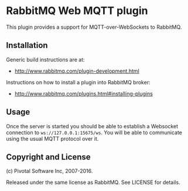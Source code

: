 # RabbitMQ Web MQTT plugin


This plugin provides a support for MQTT-over-WebSockets to
RabbitMQ.


## Installation

Generic build instructions are at:

 * http://www.rabbitmq.com/plugin-development.html

Instructions on how to install a plugin into RabbitMQ broker:

 * http://www.rabbitmq.com/plugins.html#installing-plugins


## Usage

Once the server is started you should be able to establish a Websocket
connection to `ws://127.0.0.1:15675/ws`. You will be able to communicate using the
usual MQTT protocol over it.


## Copyright and License

(c) Pivotal Software Inc, 2007-2016.

Released under the same license as RabbitMQ. See LICENSE for details.
